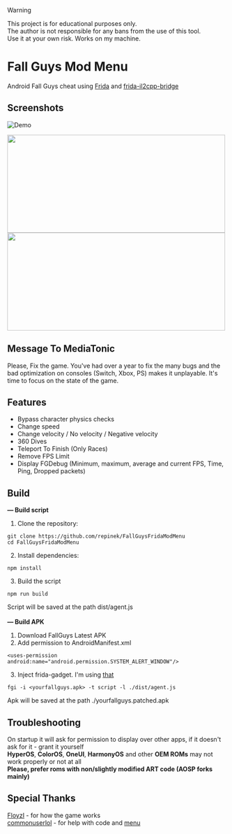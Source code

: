 > [!WARNING]  
> This project is for educational purposes only.  
> The author is not responsible for any bans from the use of this tool.  
> Use it at your own risk.
> Works on my machine.

# Fall Guys Mod Menu
Android Fall Guys cheat using [Frida](https://frida.re/) and [frida-il2cpp-bridge](https://github.com/vfsfitvnm/frida-il2cpp-bridge)

## Screenshots
![Demo](https://github.com/user-attachments/assets/57b9a4cd-3a62-47b7-8a3e-17dc801ea0b3)

<img src="https://github.com/user-attachments/assets/59ddff53-6dc1-49cc-8396-4243bb3c096a" width="500" height="224"/>
<img src="https://github.com/user-attachments/assets/f2164534-1700-4ba6-b681-576dca29583d" width="500" height="224"/>

## Message To MediaTonic 
Please, Fix the game. You've had over a year to fix the many bugs and the bad optimization on consoles (Switch, Xbox, PS) makes it unplayable. It's time to focus on the state of the game. 

## Features  
- Bypass character physics checks 
- Change speed 
- Change velocity / No velocity / Negative velocity 
- 360 Dives 
- Teleport To Finish (Only Races)
- Remove FPS Limit 
- Display FGDebug (Minimum, maximum, average and current FPS, Time, Ping, Dropped packets)

## Build 
**— Build script**
1. Clone the repository:
```
git clone https://github.com/repinek/FallGuysFridaModMenu
cd FallGuysFridaModMenu
```
2. Install dependencies:
``` 
npm install 
```
3. Build the script
```
npm run build
```
Script will be saved at the path dist/agent.js <br> <br>
**— Build APK <br>**
1. Download FallGuys Latest APK
2. Add permission to AndroidManifest.xml
```
<uses-permission android:name="android.permission.SYSTEM_ALERT_WINDOW"/>
```
3. Inject frida-gadget. I'm using [that](https://github.com/commonuserlol/fgi)
```
fgi -i <yourfallguys.apk> -t script -l ./dist/agent.js
```
Apk will be saved at the path ./yourfallguys.patched.apk 

## Troubleshooting 
On startup it will ask for permission to display over other apps, if it doesn't ask for it - grant it yourself <br>
**HyperOS**, **ColorOS**, **OneUI**, **HarmonyOS** and other **OEM ROMs** may not work properly or not at all <br>
**Please, prefer roms with non/slightly modified ART code (AOSP forks mainly)**

## Special Thanks
[FloyzI](https://github.com/FloyzI) - for how the game works <br>
[commonuserlol](https://github.com/commonuserlol) - for help with code and [menu](https://github.com/commonuserlol/frida-java-menu)
